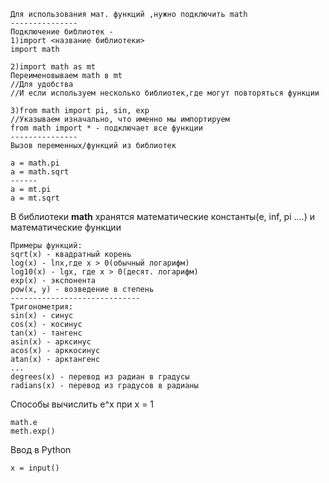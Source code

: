 ```
Для использования мат. функций ,нужно подключить math
---------------
Подключение библиотек - 
1)import <название библиотеки>
import math 

2)import math as mt
Переименовываем math в mt
//Для удобства
//И если используем несколько библиотек,где могут повторяться функции

3)from math import pi, sin, exp
//Указываем изначально, что именно мы импортируем
from math import * - подключает все функции
---------------
Вызов переменных/функций из библиотек

a = math.pi
a = math.sqrt
------
a = mt.pi
a = mt.sqrt
```
В библиотеки **math** хранятся математические константы(e, inf, pi ....) и математические функции
```
Примеры функций:
sqrt(x) - квадратный корень
log(x) - lnx,где x > 0(обычный логарифм)
log10(x) - lgx, где x > 0(десят. логарифм)
exp(x) - экспонента
pow(x, y) - возведение в степень
-----------------------------
Тригонометрия:
sin(x) - синус
cos(x) - косинус
tan(x) - тангенс
asin(x) - арксинус
acos(x) - арккосинус
atan(x) - арктангенс
...
degrees(x) - перевод из радиан в градусы
radians(x) - перевод из градусов в радианы
```

Способы вычислить e^x при x = 1 
```
math.e
meth.exp()
```
Ввод в Python
```
x = input()
```